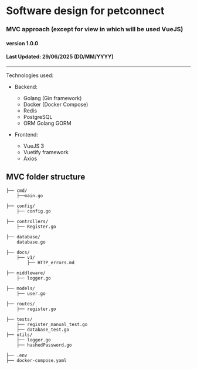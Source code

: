 # Software design for petconnect

### MVC approach (except for view in which will be used VueJS)

#### version 1.0.0
#### Last Updated: 29/06/2025 (DD/MM/YYYY)

---
Technologies used:

- Backend:
    - Golang (Gin framework)
    - Docker (Docker Compose)
    - Redis
    - PostgreSQL
    - ORM Golang GORM

- Frontend:
  - VueJS 3
  - Vuetify framework
  - Axios

## MVC folder structure

```text
├── cmd/
    ├──main.go
    
├── config/
    ├── config.go

├── controllers/
    ├── Register.go

├── database/
    database.go

├── docs/
    ├── v1/
        ├── HTTP_errors.md
    
├── middleware/
    ├── logger.go

├── models/
    ├── user.go

├── routes/
    ├── register.go

├── tests/
    ├── register_manual_test.go
    ├── database_test.go
├── utils/
    ├── logger.go
    ├── hashedPassword.go

├── .env
├── docker-compose.yaml
```





    